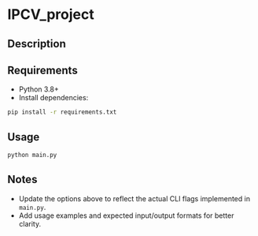 # IPCV_project

## Description


## Requirements
- Python 3.8+
- Install dependencies:
```bash
pip install -r requirements.txt
```

## Usage
```bash
python main.py
```

## Notes
- Update the options above to reflect the actual CLI flags implemented in `main.py`.
- Add usage examples and expected input/output formats for better clarity.
